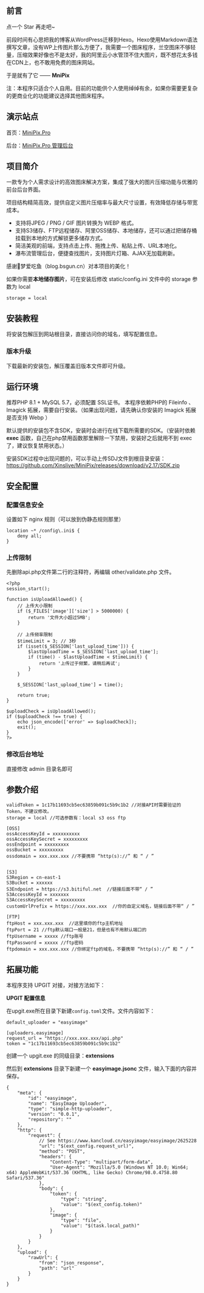 ## **前言**
点一个 Star 再走吧~

前段时间有心思把我的博客从WordPress迁移到Hexo。Hexo使用Markdown语法撰写文章，没有WP上传图片那么方便了，我需要一个图床程序，兰空图床不够轻量，压缩效果好像也不是太好，我的阿里云小水管顶不住大图片，既不想花太多钱在CDN上，也不敢用免费的图床网站。

于是就有了它 —— **MniPix**

注：本程序只适合个人自用。目前的功能供个人使用绰绰有余，如果你需要更复杂的更商业化的功能建议选择其他图床程序。
## **演示站点**

首页：[MiniPix.Pro](https://MiniPix.Pro/)

后台：[MiniPix.Pro 管理后台](https://MiniPix.Pro/admin)

## **项目简介**
一款专为个人需求设计的高效图床解决方案，集成了强大的图片压缩功能与优雅的前台后台界面。

项目结构精简高效，提供自定义图片压缩率与最大尺寸设置，有效降低存储与带宽成本。


* 支持将JPEG / PNG / GIF 图片转换为 WEBP 格式。
* 支持S3储存、FTP远程储存、阿里OSS储存、本地储存，还可以通过把储存桶挂载到本地的方式解锁更多储存方式。
* 简洁美观的前端，支持点击上传、拖拽上传、粘贴上传、URL本地化。
* 瀑布流管理后台，便捷查找图片，支持图片灯箱、AJAX无加载刷新。


感谢🙏梦爱吃鱼（blog.bsgun.cn）对本项目的美化！

如果你需要**本地储存图片**，可在安装后修改 static/config.ini 文件中的 storage 参数为 local
```
storage = local
```
## **安装教程**
将安装包解压到网站根目录，直接访问你的域名，填写配置信息。
### **版本升级**
下载最新的安装包，解压覆盖旧版本文件即可升级。
## **运行环境**
推荐PHP 8.1 + MySQL 5.7，必须配置 SSL证书。
本程序依赖PHP的 Fileinfo 、 Imagick 拓展，需要自行安装。（如果出现问题，请先确认你安装的 Imagick 拓展是否支持 Webp ）

默认提供的安装包不含SDK，安装时会进行在线下载所需要的SDK。（安装时依赖 **exec** 函数，自己在php禁用函数那里解除一下禁用，安装好之后就用不到 exec 了，建议恢复禁用状态。）

安装SDK过程中出现问题的，可以手动上传SDJ文件到根目录安装：https://github.com/Xinslive/MiniPix/releases/download/v2.17/SDK.zip
## **安全配置**
### **配置信息安全**
设置如下 nginx 规则（可以放到伪静态规则那里）
```
location ~* /config\.ini$ {
    deny all;
}
```
### **上传限制**
先删除api.php文件第二行的注释符，再编辑 other/validate.php 文件。
```
<?php
session_start();

function isUploadAllowed() {
    // 上传大小限制
    if ($_FILES['image']['size'] > 5000000) {
        return '文件大小超过5MB';
    }

    // 上传频率限制
    $timeLimit = 3; // 3秒
    if (isset($_SESSION['last_upload_time'])) {
        $lastUploadTime = $_SESSION['last_upload_time'];
        if (time() - $lastUploadTime < $timeLimit) {
            return '上传过于频繁，请稍后再试';
        }
    }

    $_SESSION['last_upload_time'] = time();

    return true;
}

$uploadCheck = isUploadAllowed();
if ($uploadCheck !== true) {
    echo json_encode(['error' => $uploadCheck]);
    exit();
}
?>
```
### **修改后台地址**
直接修改 admin 目录名即可

## **参数介绍**
```
validToken = 1c17b11693cb5ec63859b091c5b9c1b2 //对接API时需要验证的Token，不建议修改。
storage = local //可选参数有：local s3 oss ftp

[OSS]
ossAccessKeyId = xxxxxxxxxx
ossAccessKeySecret = xxxxxxxxx
ossEndpoint = xxxxxxxxx
ossBucket = xxxxxxxxx
ossdomain = xxx.xxx.xxx //不要携带 “http(s)://” 和 “ / ” 


[S3]
S3Region = cn-east-1
S3Bucket = xxxxxx
S3Endpoint = https://s3.bitiful.net  //链接后面不带“ / ”
S3AccessKeyId = xxxxxxx
S3AccessKeySecret = xxxxxxxxx
customUrlPrefix = https://xxx.xxx.xxx  //你的自定义域名，链接后面不带“ / ”

[FTP]
ftpHost = xxx.xxx.xxx  //这里填你的ftp主机地址
ftpPort = 21 //ftp默认端口一般是21，但是也有不用默认端口的
ftpUsername = xxxxx //ftp账号
ftpPassword = xxxxx //ftp密码
ftpdomain = xxx.xxx.xxx //你绑定ftp的域名，不要携带 “http(s)://” 和 “ / ” 
```

## **拓展功能**

本程序支持 UPGIT 对接，对接方法如下：

**UPGIT 配置信息**

在upgit.exe所在目录下新建`config.toml`文件。文件内容如下：
```
default_uploader = "easyimage"

[uploaders.easyimage]
request_url = "https://xxx.xxx.xxx/api.php"
token = "1c17b11693cb5ec63859b091c5b9c1b2"

```

创建一个 upgit.exe 的同级目录：**extensions**

然后到 **extensions** 目录下新建一个 **easyimage.jsonc** 文件，输入下面的内容并保存。
```
{
    "meta": {
        "id": "easyimage",
        "name": "EasyImage Uploader",
        "type": "simple-http-uploader",
        "version": "0.0.1",
        "repository": ""
    },
    "http": {
        "request": {
            // See https://www.kancloud.cn/easyimage/easyimage/2625228
            "url": "$(ext_config.request_url)",
            "method": "POST",
            "headers": {
                "Content-Type": "multipart/form-data",
                "User-Agent": "Mozilla/5.0 (Windows NT 10.0; Win64; x64) AppleWebKit/537.36 (KHTML, like Gecko) Chrome/98.0.4758.80 Safari/537.36"
            },
            "body": {
                "token": {
                    "type": "string",
                    "value": "$(ext_config.token)"
                },
                "image": {
                    "type": "file",
                    "value": "$(task.local_path)"
                }
            }
        }
    },
    "upload": {
        "rawUrl": {
            "from": "json_response",
            "path": "url"
        }
    }
}
```
